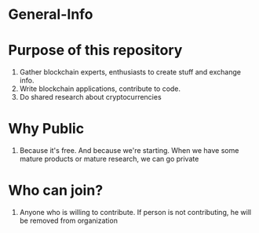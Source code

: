 # General-Info

# Purpose of this repository

1. Gather blockchain experts, enthusiasts to create stuff and exchange info.
2. Write blockchain applications, contribute to code.
3. Do shared research about cryptocurrencies

# Why Public
1. Because it's free. And because we're starting. When we have some mature products or mature research, we can go private

# Who can join?
1. Anyone who is willing to contribute. If person is not contributing, he will be removed from organization

